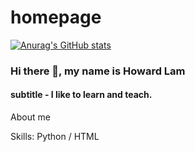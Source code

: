 # homepage

[![Anurag's GitHub stats](https://github-readme-stats.vercel.app/api?username=pongyuenlam)](https://github.com/anuraghazra/github-readme-stats)

### Hi there 👋, my name is Howard Lam
#### subtitle - I like to learn and teach.

About me

Skills: Python / HTML


